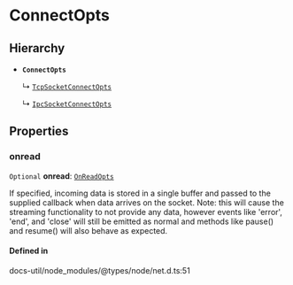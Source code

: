 # ConnectOpts

## Hierarchy

- **`ConnectOpts`**

  ↳ [`TcpSocketConnectOpts`](TcpSocketConnectOpts.md)

  ↳ [`IpcSocketConnectOpts`](IpcSocketConnectOpts.md)

## Properties

### onread

 `Optional` **onread**: [`OnReadOpts`](OnReadOpts.md)

If specified, incoming data is stored in a single buffer and passed to the supplied callback when data arrives on the socket.
Note: this will cause the streaming functionality to not provide any data, however events like 'error', 'end', and 'close' will
still be emitted as normal and methods like pause() and resume() will also behave as expected.

#### Defined in

docs-util/node_modules/@types/node/net.d.ts:51
